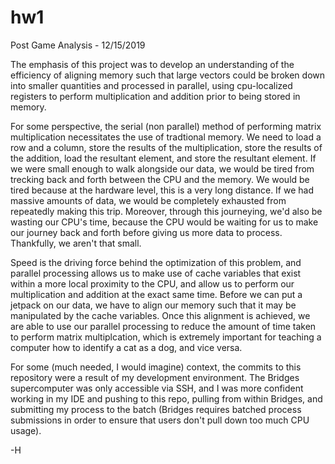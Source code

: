 # hw1
Post Game Analysis - 12/15/2019

The emphasis of this project was to develop an understanding of the efficiency of
aligning memory such that large vectors could be broken down into smaller quantities and processed in parallel, 
using cpu-localized registers to perform multiplication and addition prior to being stored in memory. 

For some perspective, the serial (non parallel) method of performing matrix multiplication necessitates the use of tradtional memory.
We need to load a row and a column, store the results of the multiplication, store the results of the addition, load the resultant element,
and store the resultant element. If we were small enough to walk alongside our data, we would be tired from trecking back and
forth between the CPU and the memory. We would be tired because at the hardware level, this is a very long distance. 
If we had massive amounts of data, we would be completely exhausted from repeatedly making this trip. Moreover, through this journeying,
we'd also be wasting our CPU's time, because the CPU would be waiting for us to make our journey back and forth before giving us more data
to process. Thankfully, we aren't that small.

Speed is the driving force behind the optimization of this problem, and parallel processing allows us to make use of cache variables 
that exist within a more local proximity to the CPU, and allow us to perform our multiplication and addition at the exact same time. 
Before we can put a jetpack on our data, we have to align our memory such that it may be manipulated by the cache variables. 
Once this alignment is achieved, we are able to use our parallel processing to reduce the amount of time taken to perform matrix
multiplcation, which is extremely important for teaching a computer how to identify a cat as a dog, and vice versa.    


For some (much needed, I would imagine) context, the commits to this repository were a result of my
development environment. The Bridges supercomputer was only accessible via SSH, and I was more confident working in my IDE
and pushing to this repo, pulling from within Bridges, and submitting my process to the batch (Bridges requires batched process
submissions in order to ensure that users don't pull down too much CPU usage).


-H
